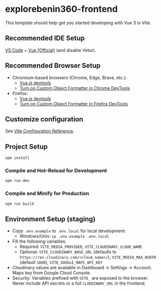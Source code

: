 # explorebenin360-frontend

This template should help get you started developing with Vue 3 in Vite.

## Recommended IDE Setup

[VS Code](https://code.visualstudio.com/) + [Vue (Official)](https://marketplace.visualstudio.com/items?itemName=Vue.volar) (and disable Vetur).

## Recommended Browser Setup

- Chromium-based browsers (Chrome, Edge, Brave, etc.):
  - [Vue.js devtools](https://chromewebstore.google.com/detail/vuejs-devtools/nhdogjmejiglipccpnnnanhbledajbpd) 
  - [Turn on Custom Object Formatter in Chrome DevTools](http://bit.ly/object-formatters)
- Firefox:
  - [Vue.js devtools](https://addons.mozilla.org/en-US/firefox/addon/vue-js-devtools/)
  - [Turn on Custom Object Formatter in Firefox DevTools](https://fxdx.dev/firefox-devtools-custom-object-formatters/)

## Customize configuration

See [Vite Configuration Reference](https://vite.dev/config/).

## Project Setup

```sh
npm install
```

### Compile and Hot-Reload for Development

```sh
npm run dev
```

### Compile and Minify for Production

```sh
npm run build
```

## Environment Setup (staging)

- Copy `.env.example` to `.env.local` for local development:
  - Windows/Unix: `cp .env.example .env.local`
- Fill the following variables:
  - Required: `VITE_MEDIA_PROVIDER`, `VITE_CLOUDINARY_CLOUD_NAME`
  - Optional: `VITE_CLOUDINARY_BASE_URL` (defaults to `https://res.cloudinary.com/<cloud_name>/`), `VITE_MEDIA_MAX_WIDTH` (default `1600`), `VITE_GOOGLE_MAPS_API_KEY`
- Cloudinary values are available in Dashboard → Settings → Account. Maps key from Google Cloud Console.
- Security: Variables prefixed with `VITE_` are exposed to the browser. Never include API secrets or a full `CLOUDINARY_URL` in the frontend.
